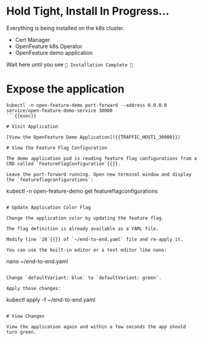 # Hold Tight, Install In Progress...

Everything is being installed on the k8s cluster.

- Cert Manager
- OpenFeature k8s Operator
- OpenFeature demo application

Wait here until you see `🎉 Installation Complete 🎉`

# Expose the application

```
kubectl -n open-feature-demo port-forward --address 0.0.0.0 service/open-feature-demo-service 30000
```{{exec}}

# Visit Application

[View the OpenFeature Demo Application]({{TRAFFIC_HOST1_30000}})

# View the Feature Flag Configuration

The demo application pod is reading feature flag configurations from a CRD called `FeatureFlagConfiguration`{{}}.

Leave the port-forward running. Open new terminal window and display the `featureflagconfigurations`:

```
kubectl -n open-feature-demo get featureflagconfigurations
```{{exec}}

# Update Application Color Flag

Change the application color by updating the feature flag.

The flag definition is already available as a YAML file.

Modify line `28`{{}} of `~/end-to-end.yaml` file and re-apply it.

You can use the built-in editor or a text editor like nano:
```
nano ~/end-to-end.yaml
```{{exec}}

Change `defaultVariant: blue` to `defaultVariant: green`.

Apply those changes:

```
kubectl apply -f ~/end-to-end.yaml
```{{exec}}

# View Changes

View the application again and within a few seconds the app should turn green.